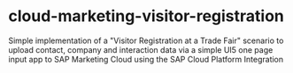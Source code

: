 # cloud-marketing-visitor-registration
Simple implementation of a "Visitor Registration at a Trade Fair" scenario to upload contact, company and interaction data via a simple UI5 one page input app to SAP Marketing Cloud using the SAP Cloud Platform Integration
